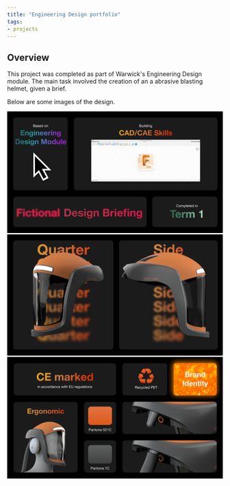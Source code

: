 ```yaml
---
title: "Engineering Design portfolio"
tags:
- projects
---
```


## Overview

This project was completed as part of Warwick's Engineering Design module. The main task involved the creation of an a abrasive blasting helmet, given a brief.

Below are some images of the design.

![Slide 1](/content/emil/images/slide1.png)
![Slide 2](/content/emil/images/slide2.png)
![Slide 3](/content/emil/images/slide3.png)

